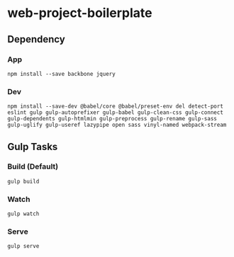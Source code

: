 # web-project-boilerplate

## Dependency

### App

```
npm install --save backbone jquery
```

### Dev

```
npm install --save-dev @babel/core @babel/preset-env del detect-port eslint gulp gulp-autoprefixer gulp-babel gulp-clean-css gulp-connect gulp-dependents gulp-htmlmin gulp-preprocess gulp-rename gulp-sass gulp-uglify gulp-useref lazypipe open sass vinyl-named webpack-stream
```

## Gulp Tasks

### Build (Default)

```
gulp build
```

### Watch

```
gulp watch
```

### Serve

```
gulp serve
```